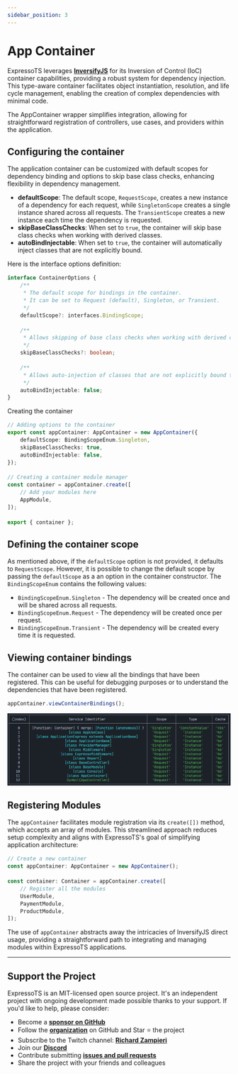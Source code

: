 ```yaml
---
sidebar_position: 3
---
```


# App Container

ExpressoTS leverages **[InversifyJS](https://inversify.io/)** for its Inversion of Control (IoC) container capabilities, providing a robust system for dependency injection. This type-aware container facilitates object instantiation, resolution, and life cycle management, enabling the creation of complex dependencies with minimal code.

The AppContainer wrapper simplifies integration, allowing for straightforward registration of controllers, use cases, and providers within the application.

## Configuring the container

The application container can be customized with default scopes for dependency binding and options to skip base class checks, enhancing flexibility in dependency management.

-   **defaultScope**: The default scope, `RequestScope`, creates a new instance of a dependency for each request, while `SingletonScope` creates a single instance shared across all requests. The `TransientScope` creates a new instance each time the dependency is requested.
-   **skipBaseClassChecks**: When set to `true`, the container will skip base class checks when working with derived classes.
-   **autoBindInjectable**: When set to `true`, the container will automatically inject classes that are not explicitly bound.

Here is the interface options definition:

```typescript
interface ContainerOptions {
    /**
     * The default scope for bindings in the container.
     * It can be set to Request (default), Singleton, or Transient.
     */
    defaultScope?: interfaces.BindingScope;

    /**
     * Allows skipping of base class checks when working with derived classes.
     */
    skipBaseClassChecks?: boolean;

    /**
     * Allows auto-injection of classes that are not explicitly bound to the container.
     */
    autoBindInjectable: false;
}
```

Creating the container

```typescript
// Adding options to the container
export const appContainer: AppContainer = new AppContainer({
    defaultScope: BindingScopeEnum.Singleton,
    skipBaseClassChecks: true,
    autoBindInjectable: false,
});

// Creating a container module manager
const container = appContainer.create([
    // Add your modules here
    AppModule,
]);

export { container };
```

## Defining the container scope

As mentioned above, if the `defaultScope` option is not provided, it defaults to `RequestScope`. However, it is possible to change the default scope by passing the `defaultScope` as a an option in the container constructor. The `BindingScopeEnum` contains the following values:

-   `BindingScopeEnum.Singleton` - The dependency will be created once and will be shared across all requests.
-   `BindingScopeEnum.Request` - The dependency will be created once per request.
-   `BindingScopeEnum.Transient` - The dependency will be created every time it is requested.

## Viewing container bindings

The container can be used to view all the bindings that have been registered. This can be useful for debugging purposes or to understand the dependencies that have been registered.

```typescript
appContainer.viewContainerBindings();
```

![Container Bindings View](./img/container-bindings.png)

## Registering Modules

The `appContainer` facilitates module registration via its `create([])` method, which accepts an array of modules. This streamlined approach reduces setup complexity and aligns with ExpressoTS's goal of simplifying application architecture:

```typescript
// Create a new container
const appContainer: AppContainer = new AppContainer();

const container: Container = appContainer.create([
    // Register all the modules
    UserModule,
    PaymentModule,
    ProductModule,
]);
```

The use of `appContainer` abstracts away the intricacies of InversifyJS direct usage, providing a straightforward path to integrating and managing modules within ExpressoTS applications.

---

## Support the Project

ExpressoTS is an MIT-licensed open source project. It's an independent project with ongoing development made possible thanks to your support. If you'd like to help, please consider:

-   Become a **[sponsor on GitHub](https://github.com/sponsors/expressots)**
-   Follow the **[organization](https://github.com/expressots)** on GitHub and Star ⭐ the project
-   Subscribe to the Twitch channel: **[Richard Zampieri](https://www.twitch.tv/richardzampieri)**
-   Join our **[Discord](https://discord.com/invite/PyPJfGK)**
-   Contribute submitting **[issues and pull requests](https://github.com/expressots/expressots/issues/new/choose)**
-   Share the project with your friends and colleagues
